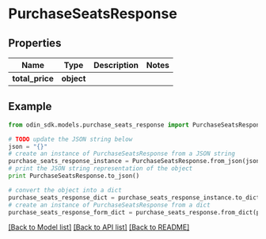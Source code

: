 # PurchaseSeatsResponse


## Properties

Name | Type | Description | Notes
------------ | ------------- | ------------- | -------------
**total_price** | **object** |  | 

## Example

```python
from odin_sdk.models.purchase_seats_response import PurchaseSeatsResponse

# TODO update the JSON string below
json = "{}"
# create an instance of PurchaseSeatsResponse from a JSON string
purchase_seats_response_instance = PurchaseSeatsResponse.from_json(json)
# print the JSON string representation of the object
print PurchaseSeatsResponse.to_json()

# convert the object into a dict
purchase_seats_response_dict = purchase_seats_response_instance.to_dict()
# create an instance of PurchaseSeatsResponse from a dict
purchase_seats_response_form_dict = purchase_seats_response.from_dict(purchase_seats_response_dict)
```
[[Back to Model list]](../README.md#documentation-for-models) [[Back to API list]](../README.md#documentation-for-api-endpoints) [[Back to README]](../README.md)


